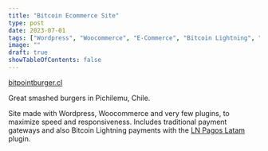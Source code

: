 ```yaml
---
title: "Bitcoin Ecommerce Site"
type: post
date: 2023-07-01
tags: ["Wordpress", "Woocommerce", "E-Commerce", "Bitcoin Lightning", "Burgers"]
image: ""
draft: true
showTableOfContents: false
---
```


[bitpointburger.cl](https://www.bitpointburger.cl)

Great smashed burgers in Pichilemu, Chile.

Site made with Wordpress, Woocommerce and very few plugins, to maximize speed and responsiveness.
Includes traditional payment gateways and also Bitcoin Lightning payments with the [LN Pagos Latam](/en/projects/ln-pagos-latam/) plugin.
